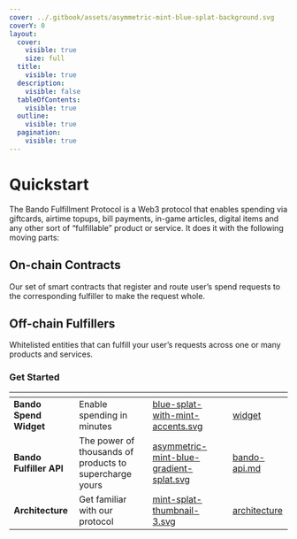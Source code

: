 ```yaml
---
cover: ../.gitbook/assets/asymmetric-mint-blue-splat-background.svg
coverY: 0
layout:
  cover:
    visible: true
    size: full
  title:
    visible: true
  description:
    visible: false
  tableOfContents:
    visible: true
  outline:
    visible: true
  pagination:
    visible: true
---
```


# Quickstart

The Bando Fulfillment Protocol is a Web3 protocol that enables spending via giftcards, airtime topups, bill payments, in-game articles, digital items and any other sort of “fulfillable” product or service. It does it with the following moving parts:

## On-chain Contracts

Our set of smart contracts that register and route user’s spend requests to the corresponding fulfiller to make the request whole.

## Off-chain Fulfillers

Whitelisted entities that can fulfill your user’s requests across one or many products and services.

### Get Started

<table data-view="cards"><thead><tr><th></th><th></th><th data-hidden data-card-cover data-type="files"></th><th data-hidden></th><th data-hidden data-card-target data-type="content-ref"></th></tr></thead><tbody><tr><td><strong>Bando Spend Widget</strong></td><td>Enable spending in minutes</td><td><a href="../.gitbook/assets/blue-splat-with-mint-accents.svg">blue-splat-with-mint-accents.svg</a></td><td></td><td><a href="../widget/">widget</a></td></tr><tr><td><strong>Bando Fulfiller API</strong></td><td>The power of thousands of products to supercharge yours</td><td><a href="../.gitbook/assets/asymmetric-mint-blue-gradient-splat.svg">asymmetric-mint-blue-gradient-splat.svg</a></td><td></td><td><a href="../fulfiller-api/bando-api.md">bando-api.md</a></td></tr><tr><td><strong>Architecture</strong></td><td>Get familiar with our protocol</td><td><a href="../.gitbook/assets/mint-splat-thumbnail-3.svg">mint-splat-thumbnail-3.svg</a></td><td></td><td><a href="architecture/">architecture</a></td></tr></tbody></table>
